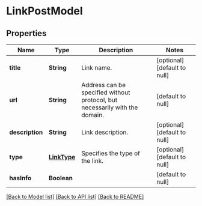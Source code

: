 # LinkPostModel
## Properties

| Name | Type | Description | Notes |
|------------ | ------------- | ------------- | -------------|
| **title** | **String** | Link name. | [optional] [default to null] |
| **url** | **String** | Address can be specified without protocol, but necessarily with the domain. | [default to null] |
| **description** | **String** | Link description. | [optional] [default to null] |
| **type** | [**LinkType**](LinkType.md) | Specifies the type of the link. | [optional] [default to null] |
| **hasInfo** | **Boolean** |  | [default to null] |

[[Back to Model list]](../README.md#documentation-for-models) [[Back to API list]](../README.md#documentation-for-api-endpoints) [[Back to README]](../README.md)

